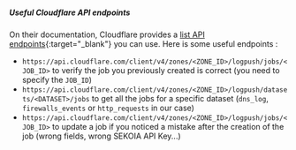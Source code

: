 ##### Useful Cloudflare API endpoints
On their documentation, Cloudflare provides a [list API endpoints](https://developers.cloudflare.com/logs/get-started/api-configuration/){:target="_blank"} you can use. Here is some useful endpoints :

- `https://api.cloudflare.com/client/v4/zones/<ZONE_ID>/logpush/jobs/<JOB_ID>` to verify the job you previously created is correct (you need to specify the `JOB_ID`)
- `https://api.cloudflare.com/client/v4/zones/<ZONE_ID>/logpush/datasets/<DATASET>/jobs` to get all the jobs for a specific dataset (`dns_log`, `firewalls_events` or `http_requests` in our case)
- `https://api.cloudflare.com/client/v4/zones/<ZONE_ID>/logpush/jobs/<JOB_ID>` to update a job if you noticed a mistake after the creation of the job (wrong fields, wrong SEKOIA API Key...)